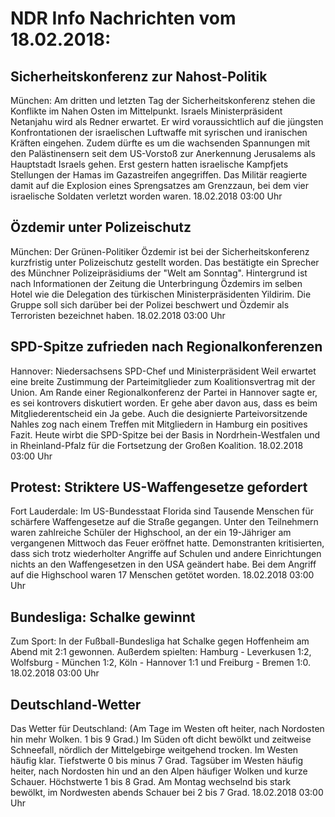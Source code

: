 # NDR Info Nachrichten vom 18.02.2018:


## Sicherheitskonferenz zur Nahost-Politik
München: Am dritten und letzten Tag der Sicherheitskonferenz stehen die Konflikte im Nahen Osten im Mittelpunkt. Israels Ministerpräsident Netanjahu wird als Redner erwartet. Er wird voraussichtlich auf die jüngsten Konfrontationen der israelischen Luftwaffe mit syrischen und iranischen Kräften eingehen. Zudem dürfte es um die wachsenden Spannungen mit den Palästinensern seit dem US-Vorstoß zur Anerkennung Jerusalems als Hauptstadt Israels gehen. Erst gestern hatten israelische Kampfjets Stellungen der Hamas im Gazastreifen angegriffen. Das Militär reagierte damit auf die Explosion eines Sprengsatzes am Grenzzaun, bei dem vier israelische Soldaten verletzt worden waren. 18.02.2018 03:00 Uhr 

## Özdemir unter Polizeischutz
München: Der Grünen-Politiker Özdemir ist bei der Sicherheitskonferenz kurzfristig unter Polizeischutz gestellt worden. Das bestätigte ein Sprecher des Münchner Polizeipräsidiums der "Welt am Sonntag". Hintergrund ist nach Informationen der Zeitung die Unterbringung Özdemirs im selben Hotel wie die Delegation des türkischen Ministerpräsidenten Yildirim. Die Gruppe soll sich darüber bei der Polizei beschwert und Özdemir als Terroristen bezeichnet haben. 18.02.2018 03:00 Uhr 

## SPD-Spitze zufrieden nach Regionalkonferenzen
Hannover:	Niedersachsens SPD-Chef und Ministerpräsident Weil erwartet eine breite Zustimmung der Parteimitglieder zum Koalitionsvertrag mit der Union. Am Rande einer Regionalkonferenz der Partei in Hannover sagte er, es sei kontrovers diskutiert worden. Er gehe aber davon aus, dass es beim Mitgliederentscheid ein Ja gebe. Auch die designierte Parteivorsitzende Nahles zog nach einem Treffen mit Mitgliedern in Hamburg ein positives Fazit. Heute wirbt die SPD-Spitze bei der Basis in Nordrhein-Westfalen und in Rheinland-Pfalz für die Fortsetzung der Großen Koalition. 18.02.2018 03:00 Uhr 

## Protest: Striktere US-Waffengesetze gefordert
Fort Lauderdale: Im US-Bundesstaat Florida sind Tausende Menschen für schärfere Waffengesetze auf die Straße gegangen. Unter den Teilnehmern waren zahlreiche Schüler der Highschool, an der ein 19-Jähriger am vergangenen Mittwoch das Feuer eröffnet hatte. Demonstranten kritisierten, dass sich trotz wiederholter Angriffe auf Schulen und andere Einrichtungen nichts an den Waffengesetzen in den USA geändert habe. Bei dem Angriff auf die Highschool waren 17 Menschen getötet worden. 18.02.2018 03:00 Uhr 

## Bundesliga: Schalke gewinnt
Zum Sport: In der Fußball-Bundesliga hat Schalke gegen Hoffenheim am Abend mit 2:1 gewonnen. Außerdem spielten:
Hamburg - Leverkusen 1:2,
Wolfsburg - München 1:2,
Köln - Hannover 1:1
und Freiburg - Bremen 1:0. 18.02.2018 03:00 Uhr 

## Deutschland-Wetter
Das Wetter für Deutschland:
(Am Tage im Westen oft heiter, nach Nordosten hin mehr Wolken. 1 bis 9 Grad.) Im Süden oft dicht bewölkt und zeitweise Schneefall, nördlich der Mittelgebirge weitgehend trocken. Im Westen häufig klar. Tiefstwerte 0 bis minus 7 Grad. Tagsüber im Westen häufig heiter, nach Nordosten hin und an den Alpen häufiger Wolken und kurze Schauer. Höchstwerte 1 bis 8 Grad. Am Montag wechselnd bis stark bewölkt, im Nordwesten abends Schauer bei 2 bis 7 Grad. 18.02.2018 03:00 Uhr 
